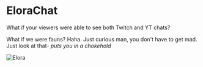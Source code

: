 # EloraChat

What if your viewers were able to see both Twitch and YT chats?

What if we were fauns? Haha. Just curious man, you don't have to get mad. Just look at that- *puts you in a chokehold*

![Elora](https://static.wikia.nocookie.net/spyro/images/a/a6/Elora_PS1.jpg/revision/latest?cb=20180824195930)
